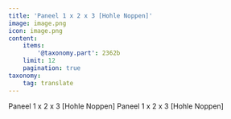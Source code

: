 ```yaml
---
title: 'Paneel 1 x 2 x 3 [Hohle Noppen]'
image: image.png
icon: image.png
content:
    items:
        '@taxonomy.part': 2362b
    limit: 12
    pagination: true
taxonomy:
    tag: translate
---
```


Paneel 1 x 2 x 3 [Hohle Noppen]
Paneel 1 x 2 x 3 [Hohle Noppen]
